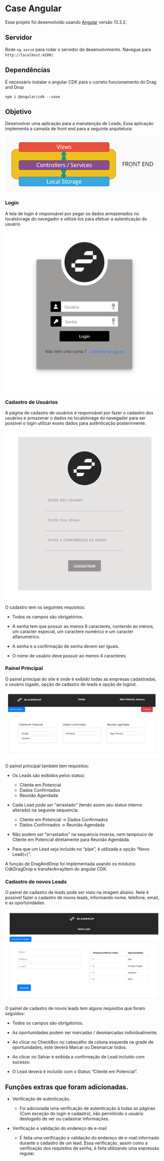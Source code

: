 # Case Angular

Esse projeto foi desenvolvido usando [Angular](https://github.com/angular/angular-cli) versão 13.3.2.

## Servidor

Rode `ng serve` para rodar o servidor de desenvolvimento. Navegue para `http://localhost:4200/`.

## Dependências

É necessário instalar o angular CDK para o correto funcionamento do Drag and Drop

```
npm i @angular/cdk --save
```

## Objetivo

Desenvolver uma aplicação para a manutenção de Leads, Essa aplicação implementa a camada de front end para a seguinte arquitetura:

![arquitetura.png](https://github.com/MatheusRFC/Case_Angular/blob/master/.img/arquitetura.png)

### Login

A tela de login é responsável por pegar os dados armazenados no localstorage do navegador e utilizá-los
para efetuar a autenticação do usuário

![login.png](https://github.com/MatheusRFC/Case_Angular/blob/master/.img/login.png) 

### Cadastro de Usuários

A página de cadastro de usuários é responsável por fazer o cadastro dos usuários e armazenar o dados
no localstorage do navegador para ser possível o login utilizar esses dados para autênticação posterirmente.

![cadastro_usuarios](https://github.com/MatheusRFC/Case_Angular/blob/master/.img/cadastro_usuarios.png) 

O cadastro tem os seguintes requisitos:

- Todos os campos são obrigatórios.

- A senha tem que possuir ao menos 8 caracteres, contendo ao menos, um caracter especial, um caractere numérico
e um caracter alfanumérico.

- A senha e a confirmação de senha devem ser iguais.

- O nome de usuário deve possuir ao menos 4 caracteres.

### Painel Principal

O painel principal do site é onde é exibido todas as empresas cadastradas, o usuário logado, opção de cadastro
de leads e opção de logout.

![painel_principal.png](https://github.com/MatheusRFC/Case_Angular/blob/master/.img/painel_principal.png)

O painel principal também tem requisitos:

- Os Leads são exibidos pelos status:
    - Cliente em Potencial
    - Dados Confirmados
    - Reunião Agendada

- Cada Lead pode ser “arrastado” (tendo assim seu status interno alterado) na seguinte sequencia:
     - Cliente em Potencial -> Dados Confirmados 
     - Dados Confirmados -> Reunião Agendada

- Não podem ser “arrastados” na sequencia inversa, nem tampouco de Cliente em Potencial diretamente para Reunião Agendada.

- Para que um Lead seja incluído no “pipe”, é utilizada a opção “Novo Lead(+)”.

A função de DragAndDrop foi implementada usando os módulos CdkDragDrop e transferArrayItem do angular CDK.

### Cadastro de novos Leads

O painel de cadastro de leads pode ser visto na imagem abaixo. Nele é possível fazer o cadastro de novos
leads, informando nome, telefone, email, e as oportunidades.

![cadastro_leads.png](https://github.com/MatheusRFC/Case_Angular/blob/master/.img/cadastro_leads.png)

O painel de cadastro de novos leads tem alguns requisitos que foram seguidos:

- Todos os campos são obrigatórios.

- As oportunidades podem ser marcadas / desmarcadas individualmente.

- Ao clicar no CheckBox no cabeçalho da coluna esquerda na grade de oportunidades, este deverá Marcar ou Desmarcar todos.

- Ao clicar no Salvar é exibida a confirmação de Lead incluído com sucesso.

- O Lead deverá é incluído com o Status “Cliente em Potencial”.

## Funções extras que foram adicionadas.

- Verificação de autenticação.
    - Foi adicionada uma verificação de autenticação à todas as páginas (Com exceção do login e cadastro), não permitindo o usuário deslogado de ver ou cadastrar informações.

- Verificação e validação do endereço de e-mail 
    - É feita uma verificação e validação do endereço de e-mail informado durante o cadastro de um lead. Essa verificação, assim como a verificação dos requisitos da senha, é feita utilizando uma expressão regular.
